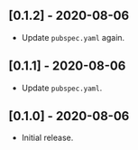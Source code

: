 ## [0.1.2] - 2020-08-06

* Update `pubspec.yaml` again.

## [0.1.1] - 2020-08-06

* Update `pubspec.yaml`.

## [0.1.0] - 2020-08-06

* Initial release.